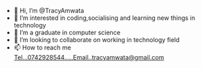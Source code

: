 - 👋 Hi, I’m @TracyAmwata
- 👀 I’m interested in coding,socialising and learning new things in technology
- 🌱 I’m a graduate in computer science 
- 💞️ I’m looking to collaborate on working in technology field 
- 📫 How to reach me Tel...0742928544.....Email..tracyamwata@gmail.com
<!---
TracyAmwata/TracyAmwata is a ✨ special ✨ repository because its `README.md` (this file) appears on your GitHub profile.
You can click the Preview link to take a look at your changes.
--->
